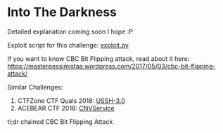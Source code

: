 # Into The Darkness

Detailed explanation coming soon I hope :P  

Exploit script for this challenge: [exploit.py](exploit.py)  
  
If you want to know CBC Bit Flipping attack, read about it here: https://masterpessimistaa.wordpress.com/2017/05/03/cbc-bit-flipping-attack/  

Similar Challenges:
1. CTFZone CTF Quals 2018: [USSH-3.0](https://masterpessimistaa.wordpress.com/2018/07/23/exploiting-cookie-auth-mechanism-ctfzone-ussh-3-0-write-up/)
2. ACEBEAR CTF 2018: [CNVService](https://masterpessimistaa.wordpress.com/2018/01/31/cnvservice-acebear-ctf-2018-writeup/)
  

tl;dr chained CBC Bit Flipping Attack